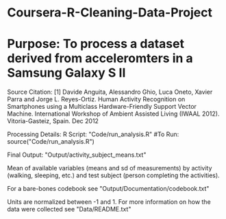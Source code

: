 # Coursera-R-Cleaning-Data-Project

# Purpose: To process a dataset derived from acceleromters in a Samsung Galaxy S II

Source Citation:
[1] Davide Anguita, Alessandro Ghio, Luca Oneto, Xavier Parra and Jorge L. Reyes-Ortiz. Human Activity Recognition on Smartphones using a Multiclass Hardware-Friendly Support Vector Machine. International Workshop of Ambient Assisted Living (IWAAL 2012). Vitoria-Gasteiz, Spain. Dec 2012

Processing Details:
R Script: "Code/run_analysis.R"
#To Run:
source("Code/run_analysis.R")

Final Output: "Output/activity_subject_means.txt"

Mean of available variables (means and sd of measurements) by activity (walking, sleeping, etc.) and test subject (person completing the activities).

For a bare-bones codebook see "Output/Documentation/codebook.txt"

Units are normalized between -1 and 1. For more information on how the data were collected see "Data/README.txt"
